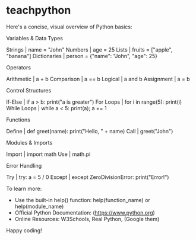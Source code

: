 # teachpython

Here's a concise, visual overview of Python basics:

Variables & Data Types

Strings  |  name = "John"
Numbers  |  age = 25
Lists    |  fruits = ["apple", "banana"]
Dictionaries | person = {"name": "John", "age": 25}

Operators

Arithmetic  |  a + b
Comparison |  a == b
Logical    |  a and b
Assignment |  a = b

Control Structures

If-Else  |  if a > b: print("a is greater")
For Loops |  for i in range(5): print(i)
While Loops | while a < 5: print(a); a += 1

Functions

Define  |  def greet(name): print("Hello, " + name)
Call    |  greet("John")

Modules & Imports

Import  |  import math
Use     |  math.pi

Error Handling

Try     |  try: a = 5 / 0
Except  |  except ZeroDivisionError: print("Error!")

To learn more:

- Use the built-in help() function: help(function_name) or help(module_name)
- Official Python Documentation: (https://www.python.org)
- Online Resources: W3Schools, Real Python, (Google them)

Happy coding!
